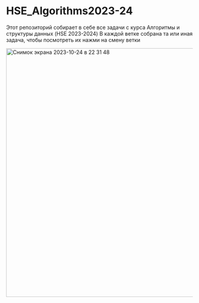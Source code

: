 # HSE_Algorithms2023-24
Этот репозиторий собирает в себе все задачи с курса Алгоритмы и структуры данных (HSE 2023-2024)
В каждой ветке собрана та или иная задача, чтобы посмотреть их нажми на смену ветки

<img width="671" alt="Снимок экрана 2023-10-24 в 22 31 48" src="https://github.com/Donilwel/HSE_Algorithms2023-24/assets/134236921/b9043a56-b3ef-454b-89f7-a0259593bac4">
